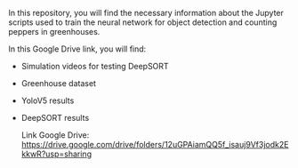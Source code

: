 In this repository, you will find the necessary information about the Jupyter scripts used to train the neural network for object detection and counting peppers in greenhouses.


In this Google Drive link, you will find:
- Simulation videos for testing DeepSORT
- Greenhouse dataset
- YoloV5 results
- DeepSORT results

  Link Google Drive: https://drive.google.com/drive/folders/12uGPAiamQQ5f_isauj9Vf3jodk2EkkwR?usp=sharing
  
